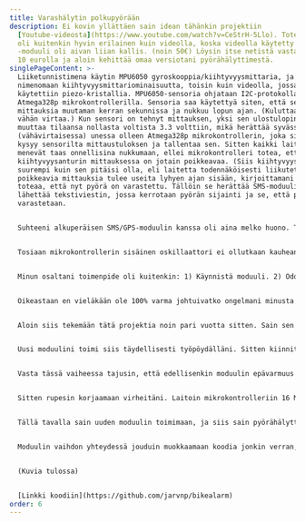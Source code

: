```yaml
---
title: Varashälytin polkupyörään
description: Ei kovin yllättäen sain idean tähänkin projektiin
  [Youtube-videosta](https://www.youtube.com/watch?v=CeStrH-5Llo). Toteutukseni
  oli kuitenkin hyvin erilainen kuin videolla, koska videolla käytetty SMS/GPS
  -moduuli oli aivan liian kallis. (noin 50€) Löysin itse netistä vastaavan noin
  10 eurolla ja aloin kehittää omaa versiotani pyörähälyttimestä.
singlePageContent: >-
  Liiketunnistimena käytin MPU6050 gyroskooppia/kiihtyvyysmittaria, ja siitä
  nimenomaan kiihtyvyysmittariominaisuutta, toisin kuin videolla, jossa
  käytettiin piezo-kristallia. MPU6050-sensoria ohjataan I2C-protokollalla
  Atmega328p mikrokontrollerilla. Sensoria saa käytettyä siten, että se tekee
  mittauksia muutaman kerran sekunnissa ja nukkuu lopun ajan. (Kuluttaa hyvin
  vähän virtaa.) Kun sensori on tehnyt mittauksen, yksi sen ulostulopineistä
  muuttaa tilaansa nollasta voltista 3.3 volttiin, mikä herättää syvässä
  (vähävirtaisessa) unessa olleen Atmega328p mikrokontrollerin, joka sitten
  kysyy sensorilta mittaustuloksen ja tallentaa sen. Sitten kaikki laitteet
  menevät taas onnellisina nukkumaan, ellei mikrokontrolleri totea, että
  kiihtyvyysanturin mittauksessa on jotain poikkeavaa. (Siis kiihtyvyys on
  suurempi kuin sen pitäisi olla, eli laitetta todennäköisesti liikutetaan.) Jos
  poikkeavia mittauksia tulee useita lyhyen ajan sisään, kirjoittamani ohjelma
  toteaa, että nyt pyörä on varastettu. Tällöin se herättää SMS-moduulin, joka
  lähettää tekstiviestin, jossa kerrotaan pyörän sijainti ja se, että pyörää
  varastetaan.


  Suhteeni alkuperäisen SMS/GPS-moduulin kanssa oli aina melko huono. Toisin sanottuna joko minä en osannut käyttää sitä hyvin, tai sitten se oli huono. Sen toimivuus oli nimittäin aina melko epävarmaa. Moduulin kanssa jutellaan AT-komennoin tietyllä "baud-ratella" UART-kommunikaatiolla. A sanassa UART tulee sanasta "asynchronous", mikä tässä tapauksessa tarkoittaa, että ei ole erikseen tahdistussignaalia, joka kertoisi kommunikoiville laitteille millä nopeudella niiden kuuluisi jutella toisilleen. Tämä aiheutti minulle hieman harmaita hiuksia johtuen aikaisemmasta päätöksestäni. Olin siis päättänyt käyttää Atmega328p:tä ilman ulkoista 16 Mhz kristallia. Sen sijaan käytin mikrokontrollerin sisäistä 8 Mhz oskillaattoria. Syitä tähän oli ensinnäkin se, että halusin kokeilla mikrokontrolleria ilman ulkoista kristallia ja myös se, että mikrokontrollerin tiedoissa muistaakseni luki, että sitä ei kannattaisi käyttää kovin matalalla jännitteellä, jos käyttötaajuus on 16 Mhz. Kytkin mikrokontrollerin suoraan LiPo-akkuun, jonka jännite voi tippua melko alas. Tästä olisi siis ehkä mahdollisesti voinut aiheutua ongelmia. Lisäksi halusin laitteesta mahdollisimman pienen, joten halusin jättää kaiken ylimääräisen pois. Siispä päätin käyttää Atmegan sisäistä oskillaattoria. (Jälkeenpäin ajateltuna tästä aiheutui paljon enemmän päänvaivaa kuin siitä että olisin vain kolvannut 16 Mhz kristallioskillaattorin kiinni mikrokontrolleriin ja kokeillut toimiiko se luotettavasti LiPo-akun jännitteillä.)


  Tosiaan mikrokontrollerin sisäinen oskillaattori ei ollutkaan kauhean tarkka. Toki tiesin tämän mikrokontrollerin datasheetin perusteella, mutta ajattelin että se olisi tarpeeksi tarkka. No, kommunikointi SMS-moduulin kanssa oli aina melko epävarmaa, ja tämä on varmaan osasyy siihen. SMS-moduulissa oli sellainen ominaisuus, että kun se käynnistyy, se tunnistaa automaagisesti millä baud ratella sille puhutaan. Tämän pitäisi kai olla hyvin yksinkertainen toimenpide: 1) Käynnistä moduuli. 2) Lähetä "AT", johon moduuli vastaa "OK". 


  Minun osaltani toimenpide oli kuitenkin: 1) Käynnistä moduuli. 2) Odota jokin tietty aika, joka on selvinnyt monien testauksien kautta. Jos odotat liian kauan, mikään ei toimi. Jos odotat liian vähän aikaa, mikään ei toimi. 3) Spämmää moduulille "AT", kunnes se toivottavasti vastaa "OK". Ja tosiaan aivan liian pitkään en jostain syystä epäillyt omaa viritelmääni, vaan luulin, että Kiinasta tilaamani moduuli oli vain huono.


  Oikeastaan en vieläkään ole 100% varma johtuivatko ongelmani minusta vai moduulista. Muistaakseni minulla nimittäin oli moduulin kanssa ongelmia myös silloin, kun testailin sitä sellaisen laitteen kanssa, jonka oskillaattori oli tarkka. Tämän takia en myöskään koskaan tarkistanut, voisiko ongelmani johtua minusta, vaan oletin aina, että 10€ Kiina-moduulissa on vain vähän tällaisia ominaisuuksia, jotka minun on kestettävä. Näin jälkeenpäin ajateltuna toimin aika tyhmästi. Olisin vain voinut laittaa mikrokontrolleriin tarkan 16 Mhz kristallioskillaattorin ja testata, jatkuvatko ongelmat. 


  Aloin siis tekemään tätä projektia noin pari vuotta sitten. Sain sen myös suurin piirtein toimivaksi, ja kiinnitin sen pyörääni, jossa se myös oli kiinni ainakin vuoden. Jossain vaiheessa se kuitenkin lakkasi toimimasta. Tässä vaiheessa minulla meni hermot ja tilasin uuden SMS-moduulin. Tässä vaiheessa elettiin vuoden 2020 kevättä. Tällä kertaa tilasin moduulin, joka oli vielä halvempi, mutta siinä ei ollut GPS-ominaisuutta, vaan ajattelin saavani sijainnin tarpeeksi tarkasti matkapuhelinsignaalin avulla. Alkuperäisen moduulin GPS-signaalin toimivuus oli myös välillä vähän epävarma, eikä se esim. sisätiloissa usein löytänyt signaalia. Uusi moduuli saapui, ja se vaikutti lähes täydelliseltä. Testatessani laitetta työpöydälläni se vastasi AT-komentooni heti OK. (Sain tästä paljon mielihyvää tapeltuani useita tunteja vanhan moduulin kanssa.) Sijaintitiennon saaminen osoittautui vaikeammaksi kuin oletin. Onneksi moduulilla pystyy käyttämään myös nettiä, koska minun piti lopulta käyttää Googlen Geolocation API:a, jonne moduuli lähettää tiedot lähellä olevista matkapuhelintorneista, ja Google sitten kertoo moduulin sijainnin. Valitettavasti vaikka kuinka yritin, tällä tavalla paikannuksen tarkkuus jää melko heikoksi. Sijainti on ollut pahimmillaan noin 500 metriä pielessä. Ajattelin että se on kuitenkin parempi kuin ei mitään. Lisäksi tilasin myös uuden GPS-moduulin, jonka ehkä joskus jaksan laittaa kiinni hälyttimeen. 


  Uusi moduulini toimi siis täydellisesti työpöydälläni. Sitten kiinnitin sen pyörähälyttimeen ja YLLÄTYS, mikään ei toimi enää. :)


  Vasta tässä vaiheessa tajusin, että edellisenkin moduulin epävarmuus ei välttämättä johtunutkaan itse moduulista, vaan minun virheistäni. En kuitenkaan enää kiinnittänyt vanhaa moduulia sensoriin johtuen muutamasta eri syystä: a) En jaksanut uudestaan kovalla vaivalla kolvata toista moduulia irti ja laittaa toisen moduulin kiinni. b) Olin tapellut vanhan moduulin kanssa niin paljon, että saatuani sen irti tungin sen lipaston pohjalle enkä halua nähdä sitä enää koskaan.


  Sitten rupesin korjaamaan virheitäni. Laitoin mikrokontrolleriin 16 Mhz kristallioskillaattorin. Tämän lisäksi jossain vaiheessa vaihdoin myös transistorin, jolla kytkin SMS-moduulin päälle ja pois, koska epäilin, että jännite tippuu sen yli liikaa. (Itse asiassa en enää täysin varmasti muista vaihdoinko transistorin ennen vai sen jälkeen kun vaihdoin moduulin, mutta joka tapauksessa tein vaihdon.) Alun perin kytkin moduulin päälle ja pois 2N2907 PNP-transistorilla. PNP-transistorin avulla ns. "[High side switching](https://www.baldengineer.com/low-side-vs-high-side-transistor-switch.html)" oli mahdollista. Kuitenkin jossain vaiheessa aloin epäilemään, että moduulini saattaa joskus hetkellisesti vaatia paljonkin virtaa, ja tällöin valitsemani transistori ei ollut riittävän vahva. Tämäkin olisi voinut mahdollisesti olla syynä laitteen epävarmaan toimintaan. Minulla ei kuitenkaan ollut parempaa PNP-transistoria tai muuta vastaavaa transistoria. Päädyin sitten lopulta käyttämään N-kanavan MOSFET:tia. Tämä ei ole optimaalinen ratkaisu, koska tällöin SMS-moduulin ja mikrokontrollerin maa-potentiaali voi olla hieman eri. Lisäksi tällöin moduuliin on koko ajan kytketty positiivinen jännite. Tästä ei kuitenkaan mielestäni toivottavasti pitäisi aiheutua ongelmaa, koska varmistin, että virtaa ei mitenkään pääse kulkemaan moduuliin kytkettyjen UART-dataliitäntöjen kautta maahan, kun moduulissa ei ole virtaa. Siis, kun mikrokontrolleri kytkee moduulin virran pois, se myös vaihtaa molemmat moduulin ja mikrokontrollerin väliset datapinit sisääntulopineiksi, jolloin niiden läpi ei pitäisi kulkea virtaa. 


  Tällä tavalla sain uuden moduulin toimimaan, ja siis sain pyörähälyttimeni taas kuntoon. Hälyttimen akkukestoon olen aika tyytyväinen. Hälyttimessä on siis pieni noin 300 mAh LiPo-akku, jota jouduin lataamaan noin muutaman kuukauden välein, kun pyöräni seisoi joka arkipäivä koulun edessä useita tunteja. Hälytin osaa muuten mitata akun jännitteen käyttämällä yhtä Atmega328p:n analogisista pineistä. Mikrokontrollerin voi ohjelmoida tekemään analogiset mittaukset suhteessa sen sisäiseen käyttöjännitteestä riippumattomaan vakiojännitteeseen, jolloin onnistuu käyttöjännitteen (akun) mittaaminen. Hälytin ilmoittaa jännitteen pienen ledin avulla aina, kun se laitetaan päälle ja lisäksi tekstiviestillä, kun se hälyttää.


  Moduulin vaihdon yhteydessä jouduin muokkaamaan koodia jonkin verran, jotta sain sen toimimaan. Loppujen lopuksi koodi on järkyttävä tilkkutäkki, jossa on vähän vanhaa ja hiukan uutta. Siitä on varmasti melko vaikea saada mitään selvää. Se kuitenkin toimii, mikä on pääasia minulle. Vähän kyllä (jälleen kerran) nolottaa julkaista tuollaista koodia, mutta en edelleenkään rupea korjaamaan koodiani enemmän julkaisukelpoiseksi, vaan julkaisen sen sellaisena kuin se on projektini ollessa valmis.


  (Kuvia tulossa)


  [Linkki koodiin](https://github.com/jarvnp/bikealarm)
order: 6
---
```

